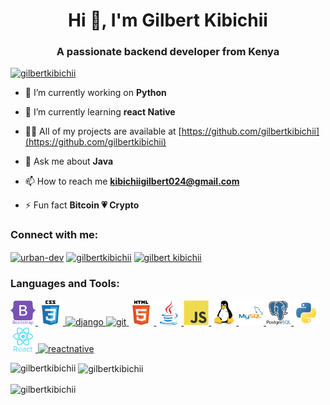 <h1 align="center">Hi 👋, I'm Gilbert Kibichii</h1>
<h3 align="center">A passionate backend developer from Kenya</h3>

<p align="left"> <a href="https://twitter.com/gilbertkibichii" target="blank"><img src="https://img.shields.io/twitter/follow/gilbertkibichii?logo=twitter&style=for-the-badge" alt="gilbertkibichii" /></a> </p>

- 🔭 I’m currently working on **Python**

- 🌱 I’m currently learning **react Native**

- 👨‍💻 All of my projects are available at [https://github.com/gilbertkibichii](https://github.com/gilbertkibichii)

- 💬 Ask me about **Java**

- 📫 How to reach me **kibichiigilbert024@gmail.com**

- ⚡ Fun fact **Bitcoin 💗 Crypto**

<h3 align="left">Connect with me:</h3>
<p align="left">
<a href="https://dev.to/urban-dev" target="blank"><img align="center" src="https://raw.githubusercontent.com/rahuldkjain/github-profile-readme-generator/master/src/images/icons/Social/devto.svg" alt="urban-dev" height="30" width="40" /></a>
<a href="https://twitter.com/GILBERTKIBICHII" target="blank"><img align="center" src="https://raw.githubusercontent.com/rahuldkjain/github-profile-readme-generator/master/src/images/icons/Social/twitter.svg" alt="gilbertkibichii" height="30" width="40" /></a>
<a href="https://linkedin.com/in/gilbert kibichii" target="blank"><img align="center" src="https://raw.githubusercontent.com/rahuldkjain/github-profile-readme-generator/master/src/images/icons/Social/linked-in-alt.svg" alt="gilbert kibichii" height="30" width="40" /></a>
</p>

<h3 align="left">Languages and Tools:</h3>
<p align="left"> <a href="https://getbootstrap.com" target="_blank" rel="noreferrer"> <img src="https://raw.githubusercontent.com/devicons/devicon/master/icons/bootstrap/bootstrap-plain-wordmark.svg" alt="bootstrap" width="40" height="40"/> </a> <a href="https://www.w3schools.com/css/" target="_blank" rel="noreferrer"> <img src="https://raw.githubusercontent.com/devicons/devicon/master/icons/css3/css3-original-wordmark.svg" alt="css3" width="40" height="40"/> </a> <a href="https://www.djangoproject.com/" target="_blank" rel="noreferrer"> <img src="https://cdn.worldvectorlogo.com/logos/django.svg" alt="django" width="40" height="40"/> </a> <a href="https://git-scm.com/" target="_blank" rel="noreferrer"> <img src="https://www.vectorlogo.zone/logos/git-scm/git-scm-icon.svg" alt="git" width="40" height="40"/> </a> <a href="https://www.w3.org/html/" target="_blank" rel="noreferrer"> <img src="https://raw.githubusercontent.com/devicons/devicon/master/icons/html5/html5-original-wordmark.svg" alt="html5" width="40" height="40"/> </a> <a href="https://www.java.com" target="_blank" rel="noreferrer"> <img src="https://raw.githubusercontent.com/devicons/devicon/master/icons/java/java-original.svg" alt="java" width="40" height="40"/> </a> <a href="https://developer.mozilla.org/en-US/docs/Web/JavaScript" target="_blank" rel="noreferrer"> <img src="https://raw.githubusercontent.com/devicons/devicon/master/icons/javascript/javascript-original.svg" alt="javascript" width="40" height="40"/> </a> <a href="https://www.linux.org/" target="_blank" rel="noreferrer"> <img src="https://raw.githubusercontent.com/devicons/devicon/master/icons/linux/linux-original.svg" alt="linux" width="40" height="40"/> </a> <a href="https://www.mysql.com/" target="_blank" rel="noreferrer"> <img src="https://raw.githubusercontent.com/devicons/devicon/master/icons/mysql/mysql-original-wordmark.svg" alt="mysql" width="40" height="40"/> </a> <a href="https://www.postgresql.org" target="_blank" rel="noreferrer"> <img src="https://raw.githubusercontent.com/devicons/devicon/master/icons/postgresql/postgresql-original-wordmark.svg" alt="postgresql" width="40" height="40"/> </a> <a href="https://www.python.org" target="_blank" rel="noreferrer"> <img src="https://raw.githubusercontent.com/devicons/devicon/master/icons/python/python-original.svg" alt="python" width="40" height="40"/> </a> <a href="https://reactjs.org/" target="_blank" rel="noreferrer"> <img src="https://raw.githubusercontent.com/devicons/devicon/master/icons/react/react-original-wordmark.svg" alt="react" width="40" height="40"/> </a> <a href="https://reactnative.dev/" target="_blank" rel="noreferrer"> <img src="https://reactnative.dev/img/header_logo.svg" alt="reactnative" width="40" height="40"/> </a> </p>

<p><img align="left" src="https://github-readme-stats.vercel.app/api/top-langs?username=gilbertkibichii&show_icons=true&locale=en&layout=compact" alt="gilbertkibichii" /></p>

<p>&nbsp;<img align="center" src="https://github-readme-stats.vercel.app/api?username=gilbertkibichii&show_icons=true&locale=en" alt="gilbertkibichii" /></p>

<p><img align="center" src="https://github-readme-streak-stats.herokuapp.com/?user=gilbertkibichii&" alt="gilbertkibichii" /></p>

